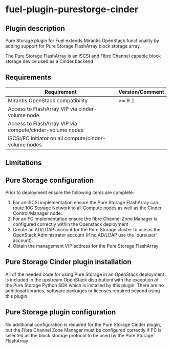 fuel-plugin-purestorge-cinder
============

Plugin description
--------------

Pure Storage plugin for Fuel extends Mirantis OpenStack functionality by
adding support for Pure Storage FlashArray block storage array.

The Pure Storage FlashArray is an iSCSI and Fibre Channel capable block
storage device used as a Cinder backend

Requirements
------------

| Requirement                                              | Version/Comment |
|----------------------------------------------------------|-----------------|
| Mirantis OpenStack compatibility                         | >= 9.1          |
| Access to FlashArray VIP via cinder-volume node          |                 |
| Access to FlashArray VIP via compute/cinder-volume nodes |                 |
| iSCSI/FC initiator on all compute/cinder-volume nodes    |                 |

Limitations
-----------

Pure Storage configuration
---------------------

Prior to deployment ensure the following items are complete:

1. For an iSCSI implementation ensure the Pure Storage FlashArray can route 10G Storage Network
   to all Compute nodes as well as the Cinder Control/Manager node.
2. For an FC implementation ensure the fibre Channel Zone Manager is configured correctly
   within the Openstack deployment
3. Create an AD/LDAP account for the Pure Storage cluster to use as the OpenStack Administrator
   account (if no AD/LDAP use the 'pureuser' account).
4. Obtain the management VIP address for the Pure Storage FlashArray

Pure Storage Cinder plugin installation
---------------------------

All of the needed code for using Pure Storage in an OpenStack deployment is
included in the upstream OpenStack distributioni with the exception of
the Pure Storage Python SDK which is installed by this plugin.  There are no additional
libraries, software packages or licenses required beyond using this plugin.

Pure Storage plugin configuration
----------------------------

No additional configuration is required for the Pure Storage Cinder plugin, but the Fibre
Channel Zone Manager must be configured correctly if FC is selected as the block storage
protocol to be used by the Pure Storage FlashArray
